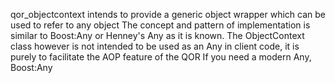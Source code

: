 qor_objectcontext intends to provide a generic object wrapper which can be used to refer to any object
The concept and pattern of implementation is similar to Boost:Any or Henney's Any as it is known.
The ObjectContext class however is not intended to be used as an Any in client code, it is purely to facilitate the AOP feature of the QOR
If you need a modern Any, Boost:Any 
